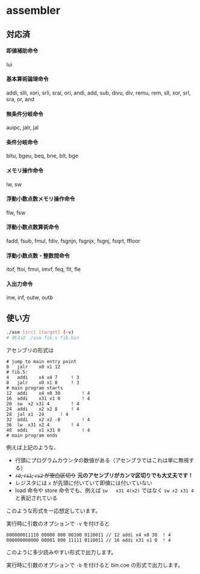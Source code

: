 # assembler

## 対応済

#### 即値補助命令

lui

#### 基本算術論理命令

addi, slli, xori, srli, srai, ori, andi, add, sub, divu, div, remu, rem, sll, xor, srl, sra, or, and

#### 無条件分岐命令

auipc, jalr, jal

#### 条件分岐命令

bltu, bgeu, beq, bne, blt, bge

#### メモリ操作命令

lw, sw

#### 浮動小数点数メモリ操作命令

flw, fsw

#### 浮動小数点数算術命令

fadd, fsub, fmul, fdiv, fsgnjn, fsgnjx, fsgnj, fsqrt, ffloor

#### 浮動小数点数・整数間命令

itof, ftoi, fmvi, imvf, feq, flt, fle

#### 入出力命令

inw, inf, outw, outb

## 使い方

```bash
./asm [src] [target] (-v)
# 例えば ./asm fib.s fib.bin
```

アセンブリの形式は

```
# jump to main entry point
0 	jalr	x0 x1 12
# fib.5:
4	addi	x4 x4 7		! 3
8	jalr	x0 x1 0		! 3
# main program starts
12 	addi	x4 x0 30		! 4
16	addi	x31 x1 0		! 4
20	sw	x2 x31 4		! 4
24	addi	x2 x2 8		! 4
28	jal	x1 -24		! 4
32	addi	x2 x2 -8		! 4
36	lw	x31 x2 4		! 4
40	addi	x1 x31 0		! 4
# main program ends
```

例えば上記のような、

- 行頭にプログラムカウンタの数値がある（アセンブラではこれは単に無視する）
- ~~`rd`, `rs1`, `rs2` が空白区切り~~ **元のアセンブリがカンマ区切りでも大丈夫です！**
- レジスタには `x` が先頭に付いていて即値には付いていない
- load 命令や store 命令でも、例えば `sw	x31 4(x2)` ではなく `sw	x2 x31 4` と表記されている

このような形式を一応想定しています。

実行時に引数のオプションで `-v` を付けると

```
000000011110 00000 000 00100 0110011 // 12 addi x4 x0 30  ! 4
000000000000 00001 000 11111 0110011 // 16 addi x31 x1 0  ! 4
```

このように多少読みやすい形式で出力します。

実行時に引数のオプションで `-b` を付けると bin.coe の形式で出力します。
